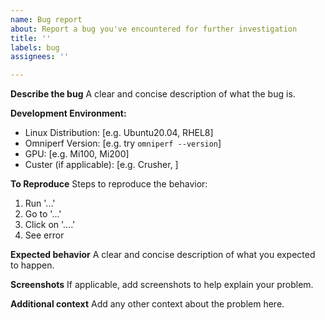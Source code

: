 ```yaml
---
name: Bug report
about: Report a bug you've encountered for further investigation
title: ''
labels: bug
assignees: ''

---
```


**Describe the bug**
A clear and concise description of what the bug is.

**Development Environment:**
 - Linux Distribution: [e.g. Ubuntu20.04, RHEL8]
 - Omniperf Version: [e.g. try `omniperf --version`]
 - GPU: [e.g. Mi100, Mi200]
 - Custer (if applicable): [e.g. Crusher, ]

**To Reproduce**
Steps to reproduce the behavior:
1. Run '...'
2. Go to '...'
2. Click on '....'
4. See error

**Expected behavior**
A clear and concise description of what you expected to happen.

**Screenshots**
If applicable, add screenshots to help explain your problem.

**Additional context**
Add any other context about the problem here.
